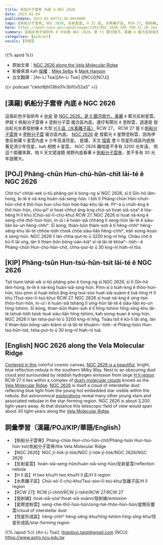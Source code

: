 ```yaml
---
title: 帆船分子雲脊 內底 ê NGC 2626
date: 2023-02-04
publishdate: 2023-02-04T11:45:00+0800
tags: [帆船分子雲脊, NGC 2626, 反射星雲, H II 區, 水素離子區, RCW 27, 發射線, 星際塗粉雲, 恆星形成區]
hero: https://apod.nasa.gov/apod/image/2302/NGC_2626_CDK_700_II_20_Jan_2023_1024.jpg
summary: 這張彩色宇宙帆布 ê 中央是 NGC 2626，是 tī 銀河南方、美麗 ê 藍光反射星雲。
categories: [podcast]
vocals: [阿錕]
---
```


{{% apod %}}

- 原始文章：[NGC 2626 along the Vela Molecular Ridge](https://apod.nasa.gov/apod/ap230204.html)
- 影像來源 kah [版權][copyright]：[Mike Selby](https://www.facebook.com/masterdarksastro/) & [Mark Hanson](https://www.hansonastronomy.com/)
- 台文翻譯：[An-Li Tsai][An-Li Tsai] ([NCU][NCU])

{{< podcast "clelot8jh036s01v3bf0x52a5" >}}

## [漢羅] 帆船分子雲脊 內底 ê NGC 2626
這張彩色宇宙帆布 ê [中央][Centered in this] 是 [NGC 2626，是 tī 銀河南方、美麗][NGC 2626 is a beautiful] ê 藍光反射星雲。
伊就 tī 帆船分子雲脊 ê 塗粉分子雲 複合區內底。邊仔有閘光 ê 塗粉雲，週邊是 發出紅光水素發射線 ê 大型 [H II 區（水素離子區）][H II region] RCW 27。
RCW 27 是 tī [帆船分子雲脊][Vela Molecular Ridge 1] ê [塗粉分子雲][dusty molecular clouds] 複合區內底。
[NGC 2626][NGC 2626] 是 發藍光 ê 星際塗粉雲，因為伊會反射藏 tī 星雲內底 ê 少年高溫恆星。
是講，天文 [探索][explorations] 會 tī 恆星形成區內底揣著足濟少年恆星，kah 相關 ê 星雲。
NGC 2626 離咱差不多有 3200 光年遠。
照這个距離來算，咱 tī 天文望遠鏡 視野內底看著 ê [帆船分子雲脊][Vela Molecular Ridge 2]，差不多有 30 光年遐爾大。



## [POJ] Phâng-chûn Hun-chú-hûn-chit lāi-té ê NGC 2626
Chit tiuⁿ chhái-sek ú-tiū phâng-pò͘ ê tiong-ng sī NGC 2626, sī tī Gîn-hô lâm-hong, bí-lē ê nâ-kng hoán-siā-seng-hûn.
I to̍h tī Phâng-chûn Hûn-chuh-hûn-chit ê thô͘-hún hun-chú-hûn ho̍k-ha̍p-khu lāi-té.
Piⁿ-á ū cha̍h-kng ê thô͘-hún-hûn, chiu-piⁿ sī hoat-chhut âng-kng chúi-sò͘ hoat-siā-sòaⁿ ê tōa-hêng H II khu (Chúi-sò͘-lī-chú-khu) RCW 27.
NGC 2626 sī hoat nâ-kng ê seng-chè-thô͘-hún-hûn, in-ūi i ē hoán-siā chhàng tī seng-hûn lāi-té ê siàu-liân ko-un hêng-chhiⁿ.
Sī kóng, thian-bûn thàm-soh ē tī hêng-chhiⁿ hêng-sêng-khu lāi-té chhōe-tio̍h chiok chōe siàu-liân hêng-chhiⁿ, kah siong-koan ê seng-hûn.
NGC 2626 lī lán chha-put-to ū 3200 kng-nî hn̄g.
Chiàu chit ê kū-lī lâi sǹg, lán tī thian-bûn bōng-oán-kiàⁿ sī-iá lāi-té khòaⁿ--tio̍h--ê Phâng-chûn Hun-chú-hûn-chit, chha-put-to ū 30 kng-nî hiah-nī tōa.

## [KIP] Phâng-tsûn Hun-tsú-hûn-tsit lāi-té ê NGC 2626
Tsit tiunn tshái-sik ú-tiū phâng-pòo ê tiong-ng sī NGC 2626, sī tī Gîn-hô lâm-hong, bí-lē ê nâ-kng huán-siā-sing-hûn.
Pinn-á ū tsa̍h-kng ê thôo-hún-hûn, tsiu-pinn sī huat-tshut âng-kng tsuí-sòo huat-siā-suànn ê tuā-hîng H II khu (Tsuí-sòo-lī-tsú-khu) RCW 27.
NGC 2626 sī huat nâ-kng ê sing-tsè-thôo-hún-hûn, in-uī i ē huán-siā tshàng tī sing-hûn lāi-té ê siàu-liân ko-un hîng-tshinn.
Sī kóng, thian-bûn thàm-soh ē tī hîng-tshinn hîng-sîng-khu lāi-té tshuē-tio̍h tsiok tsuē siàu-liân hîng-tshinn, kah siong-kuan ê sing-hûn.
NGC 2626 lī lán tsha-put-to ū 3200 kng-nî hn̄g.
Tsiàu tsit ê kū-lī lâi sǹg, lán tī thian-bûn bōng-uán-kiànn sī-iá lāi-té khuànn--tio̍h--ê Phâng-tsûn Hun-tsú-hûn-tsit, tsha-put-to ū 30 kng-nî hiah-nī tuā.

## [English] NGC 2626 along the Vela Molecular Ridge
[Centered in this][Centered in this] colorful cosmic canvas, [NGC 2626 is a beautiful][NGC 2626 is a beautiful], bright, blue reflection nebula in the southern Milky Way.
Next to an obscuring dust cloud and surrounded by reddish hydrogen emission from large [H II region][H II region] RCW 27 it lies within a complex of [dusty molecular clouds][dusty molecular clouds] known as the [Vela Molecular Ridge][Vela Molecular Ridge 1].
[NGC 2626][NGC 2626] is itself a cloud of interstellar dust reflecting blue light from the young hot embedded star visible within the nebula.
But astronomical [explorations][explorations] reveal many other young stars and associated nebulae in the star-forming region.
NGC 2626 is about 3,200 light-years away.
At that distance this telescopic field of view would span about 30 light-years along the [Vela Molecular Ridge][Vela Molecular Ridge 2].


## 詞彙學習（漢羅/POJ/KIP/華語/English）
- 【帆船分子雲脊】Phâng-chûn Hun-chú-hûn-chit/Phâng-tsûn Hun-tsú-hûn-tsit/帆船分子雲脊/the Vela Molecular Ridge
- 【NGC 2626】NGC jī-lio̍k-jī-lio̍k/NGC jī-lio̍k-jī-lio̍k/NGC 2626/NGC 2626
- 【反射星雲】hoán-siā-seng-hûn/huán-siā-sing-hûn/反射星雲/reflection nebula
- 【H II 區】H two khu/H two khu/H II 區/H II region
- 【水素離子區】Chúi-sò͘-lī-chú-khu/Tsuí-sòo-lī-tsú-khu/氫離子區/H II region
- 【RCW 27】RCW jī-chhit/RCW jī-tshit/RCW 27/RCW 27
- 【發射線】hoat-siā-sòaⁿ/hoat-siā-suànn/發射線/emission
- 【星際塗粉雲】seng-chè-thô͘-hún-hûn/sing-tsè-thôo-hún-hûn/星際灰塵雲/cloud of interstellar dust
- 【恆星形成區】hêng-chhiⁿ hêng-sêng-khu/hîng-tshinn hîng-sîng-khu/恆星形成區/star-forming region


{{% /apod %}}
[An-Li Tsai]: thianbun.taigi@gmail.com
[NCU]: https://www.astro.ncu.edu.tw

[copyright]: https://apod.nasa.gov/apod/fap/lib/about_apod.html#srapply
[License]: https://creativecommons.org/licenses/by/2.0/

[Centered in this]:https://www.facebook.com/photo?fbid=528645579245592&set=a.199974262112727
[NGC 2626 is a beautiful]:https://noirlab.edu/public/images/iotw2115a/
[H II region]:https://en.wikipedia.org/wiki/H_II_region
[dusty molecular clouds]:https://www.nasa.gov/mission_pages/WISE/multimedia/gallery/pia13122.html
[Vela Molecular Ridge 1]:https://en.wikipedia.org/wiki/Vela_Molecular_Ridge
[NGC 2626]:https://ui.adsabs.harvard.edu/abs/2000PASP..112.1426M/abstract
[explorations]:https://ui.adsabs.harvard.edu/abs/2018A%26A...617A..63P/abstract
[Vela Molecular Ridge 2]:https://ui.adsabs.harvard.edu/abs/2008hsf2.book...43P/abstract
